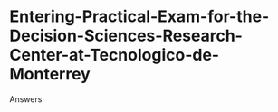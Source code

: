 # Entering-Practical-Exam-for-the-Decision-Sciences-Research-Center-at-Tecnologico-de-Monterrey
Answers 
